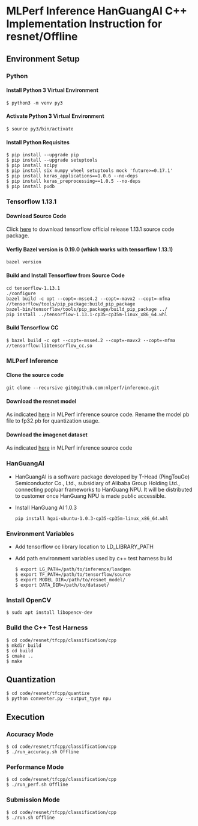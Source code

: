 # MLPerf Inference HanGuangAI C++ Implementation Instruction for resnet/Offline

## Environment Setup

### Python

#### Install Python 3 Virtual Environment

   ```shell
   $ python3 -m venv py3
   ```

#### Activate Python 3 Virtual Environment

   ```shell
   $ source py3/bin/activate
   ```

#### Install Python Requisites

   ```shell
   $ pip install --upgrade pip
   $ pip install --upgrade setuptools
   $ pip install scipy
   $ pip install six numpy wheel setuptools mock 'future>=0.17.1'
   $ pip install keras_applications==1.0.6 --no-deps
   $ pip install keras_preprocessing==1.0.5 --no-deps
   $ pip install pudb  
   ```

### Tensorflow 1.13.1

#### Download Source Code
Click [here](https://github.com/tensorflow/tensorflow/archive/v1.13.1.tar.gz) to download tensorflow official release 1.13.1 source code package.

#### Verfiy Bazel version is 0.19.0 (which works with tensorflow 1.13.1)

   ```shell
   bazel version
   ```

#### Build and Install Tensorflow from Source Code

   ```shell
   cd tensorflow-1.13.1
   ./configure
   bazel build -c opt --copt=-msse4.2 --copt=-mavx2 --copt=-mfma //tensorflow/tools/pip_package:build_pip_package
   bazel-bin/tensorflow/tools/pip_package/build_pip_package ../
   pip install ../tensorflow-1.13.1-cp35-cp35m-linux_x86_64.whl
   ```

#### Build Tensorflow CC

   ```shell
   $ bazel build -c opt --copt=-msse4.2 --copt=-mavx2 --copt=-mfma //tensorflow:libtensorflow_cc.so
   ```

### MLPerf Inference

#### Clone the source code

   ```shell
   git clone --recursive git@github.com:mlperf/inference.git 
   ```
#### Download the resnet model

As indicated [here](https://github.com/mlperf/inference/tree/master/v0.5/classification_and_detection#supported-models) in MLPerf inference source code. Rename the model pb file to fp32.pb for quantization usage.

#### Download the imagenet dataset

As indicated [here](https://github.com/mlperf/inference/tree/master/v0.5/classification_and_detection#datasets) in MLPerf inference source code

### HanGuangAI

* HanGuangAI is a software package developed by T-Head (PingTouGe) Semiconductor Co., Ltd., subsidiary of Alibaba Group Holding Ltd., connecting popluar frameworks to HanGuang NPU. It will be distributed to customer once HanGuang NPU is made public accessible. 
* Install HanGuang AI 1.0.3
  
  ```shell
  pip install hgai-ubuntu-1.0.3-cp35-cp35m-linux_x86_64.whl
  ```

### Environment Variables
* Add tensorflow cc library location to LD_LIBRARY_PATH
* Add path environment variables used by c++ test harness build

   ```shell
   $ export LG_PATH=/path/to/inference/loadgen
   $ export TF_PATH=/path/to/tensorflow/source
   $ export MODEL_DIR=/path/to/resnet_model/
   $ export DATA_DIR=/path/to/dataset/
   ```

### Install OpenCV
   ```shell
   $ sudo apt install libopencv-dev
   ```

### Build the C++ Test Harness

   ```shell
   $ cd code/resnet/tfcpp/classification/cpp
   $ mkdir build
   $ cd build
   $ cmake ..
   $ make
   ```

## Quantization

   ```shell
   $ cd code/resnet/tfcpp/quantize
   $ python converter.py --output_type npu
   ```

## Execution

### Accuracy Mode

   ```shell
   $ cd code/resnet/tfcpp/classification/cpp
   $ ./run_accuracy.sh Offline
   ```
   
### Performance Mode

   ```shell
   $ cd code/resnet/tfcpp/classification/cpp
   $ ./run_perf.sh Offline
   ```
  
### Submission Mode

   ```shell
   $ cd code/resnet/tfcpp/classification/cpp
   $ ./run.sh Offline
   ```
